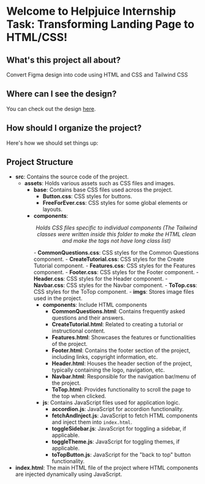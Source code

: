 # Welcome to Helpjuice Internship Task: Transforming Landing Page to HTML/CSS!

## What's this project all about?

Convert Figma design into code using HTML and CSS and Tailwind CSS

## Where can I see the design?

You can check out the design [here](https://6604957705248464723b89c9--aquamarine-sherbet-a5ce4e.netlify.app/#).

## How should I organize the project?

Here's how we should set things up:

## Project Structure

- **src**: Contains the source code of the project.
    - **assets**: Holds various assets such as CSS files and images.
        - **base**: Contains base CSS files used across the project.
            - **Button.css**: CSS styles for buttons.
            - **FreeForEver.css**: CSS styles for some global elements or layouts.
      - **components**: <p align="center"><i>Holds CSS files specific to individual components (The Tailwind classes were written inside this folder to make the HTML clean and make the tags not have long class list)</i></p>
                - **CommonQuestions.css**: CSS styles for the Common Questions component.
                - **CreateTutorial.css**: CSS styles for the Create Tutorial component.
                - **Features.css**: CSS styles for the Features component.
                - **Footer.css**: CSS styles for the Footer component.
                - **Header.css**: CSS styles for the Header component.
                - **Navbar.css**: CSS styles for the Navbar component.
                - **ToTop.css**: CSS styles for the ToTop component.
            - **imgs**: Stores image files used in the project.
        - **components**: Include HTML components
            - **CommonQuestions.html**: Contains frequently asked questions and their answers.
            - **CreateTutorial.html**: Related to creating a tutorial or instructional content.
            - **Features.html**: Showcases the features or functionalities of the project.
            - **Footer.html**: Contains the footer section of the project, including links, copyright information, etc.
            - **Header.html**: Houses the header section of the project, typically containing the logo, navigation, etc.
            - **Navbar.html**: Responsible for the navigation bar/menu of the project.
            - **ToTop.html**: Provides functionality to scroll the page to the top when clicked.
        - **js**: Contains JavaScript files used for application logic.
            - **accordion.js**: JavaScript for accordion functionality.
            - **fetchAndInject.js**: JavaScript to fetch HTML components and inject them into `index.html`.
            - **toggleSidebar.js**: JavaScript for toggling a sidebar, if applicable.
            - **toggleTheme.js**: JavaScript for toggling themes, if applicable.
            - **toTopButton.js**: JavaScript for the "back to top" button functionality.
- **index.html**: The main HTML file of the project where HTML components are injected dynamically using JavaScript.

